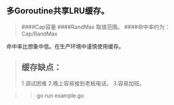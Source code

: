 多Goroutine共享LRU缓存。
---
> ####Cap容量
> ####RandMax 取值范围。
> ####命中率约为：Cap/RandMax

命中率比想象中低。在生产环境中谨慎使用缓存。
> 缓存缺点：
>---
>    1.调试困难
>    2.晚上容易接到老板电话。
>    3.容易加班。

>> go run example.go
